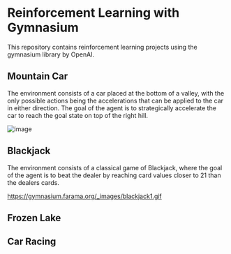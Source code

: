 # Reinforcement Learning with Gymnasium

This repository contains reinforcement learning projects using the gymnasium library by OpenAI.

## Mountain Car

The environment consists of a car placed at the bottom of a valley, with the only possible actions being the accelerations that can be applied to the car in either direction. The goal of the agent is to strategically accelerate the car to reach the goal state on top of the right hill. 

![image](https://github.com/user-attachments/assets/e8a00e91-89b4-4550-bbd3-46458ded18eb)


## Blackjack

The environment consists of a classical game of Blackjack, where the goal of the agent is to beat the dealer by reaching card values closer to 21 than the dealers cards.

https://gymnasium.farama.org/_images/blackjack1.gif

## Frozen Lake

## Car Racing
